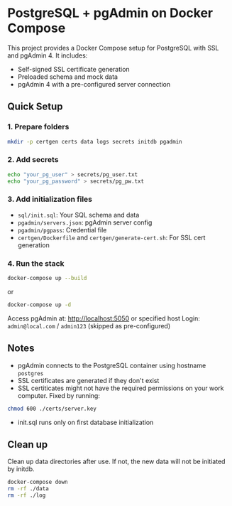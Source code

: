 # PostgreSQL + pgAdmin on Docker Compose

This project provides a Docker Compose setup for PostgreSQL with SSL and pgAdmin 4. It includes:

- Self-signed SSL certificate generation
- Preloaded schema and mock data
- pgAdmin 4 with a pre-configured server connection

## Quick Setup

### 1. Prepare folders

```bash
mkdir -p certgen certs data logs secrets initdb pgadmin
```

### 2. Add secrets

```bash
echo "your_pg_user" > secrets/pg_user.txt
echo "your_pg_password" > secrets/pg_pw.txt
```

### 3. Add initialization files

- `sql/init.sql`: Your SQL schema and data
- `pgadmin/servers.json`: pgAdmin server config
- `pgadmin/pgpass`: Credential file
- `certgen/Dockerfile` and `certgen/generate-cert.sh`: For SSL cert generation

### 4. Run the stack

```bash
docker-compose up --build
```
or
```bash
docker-compose up -d
```

Access pgAdmin at: [http://localhost:5050](http://localhost:5050) or specified host 
Login: `admin@local.com` / `admin123` (skipped as pre-configured)

## Notes

- pgAdmin connects to the PostgreSQL container using hostname `postgres`
- SSL certificates are generated if they don't exist
- SSL certiticates might not have the required permissions on your work computer. Fixed by running: 
```bash
chmod 600 ./certs/server.key
```
- init.sql runs only on first database initialization

## Clean up
Clean up data directories after use. If not, the new data will not be initiated by initdb.
```bash
docker-compose down
rm -rf ./data
rm -rf ./log
```

